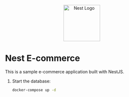 <p align="center">
  <a href="http://nestjs.com/" target="blank"><img src="https://nestjs.com/img/logo-small.svg" width="120" alt="Nest Logo" /></a>
</p>

# Nest E-commerce

This is a sample e-commerce application built with NestJS.

1. Start the database:
   ```bash
   docker-compose up -d
   ```
